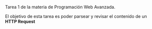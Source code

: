 Tarea 1 de la materia de Programación Web Avanzada.

El objetivo de esta tarea es poder parsear y revisar el contenido de un **HTTP Request**